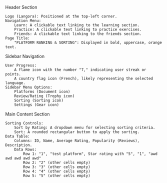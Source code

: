 Header Section

    Logo (Langora): Positioned at the top-left corner.
    Navigation Menu:
        Learn: A clickable text linking to the learning section.
        Practice: A clickable text linking to practice exercises.
        Friends: A clickable text linking to the friends section.
    Page Title:
        "PLATFORM RANKING & SORTING": Displayed in bold, uppercase, orange text.

Sidebar Navigation

    User Progress:
        A flame icon with the number "7," indicating user streak or points.
        A country flag icon (French), likely representing the selected language.
    Sidebar Menu Options:
        Platforms (Document icon)
        Review/Rating (Trophy icon)
        Sorting (Sorting icon)
        Settings (Gear icon)

Main Content Section

    Sorting Controls:
        Sort by Rating: A dropdown menu for selecting sorting criteria.
        Sort: A rounded rectangular button to apply the sorting.
    Data Table:
        Columns: ID, Name, Average Rating, Popularity (Reviews), Description.
        Data Rows:
            Row 1: "1", "test platform", Star rating with "5", "1", "awd awd awd awd awd"
            Row 2: "2" (other cells empty)
            Row 3: "3" (other cells empty)
            Row 4: "4" (other cells empty)
            Row 5: "5" (other cells empty)